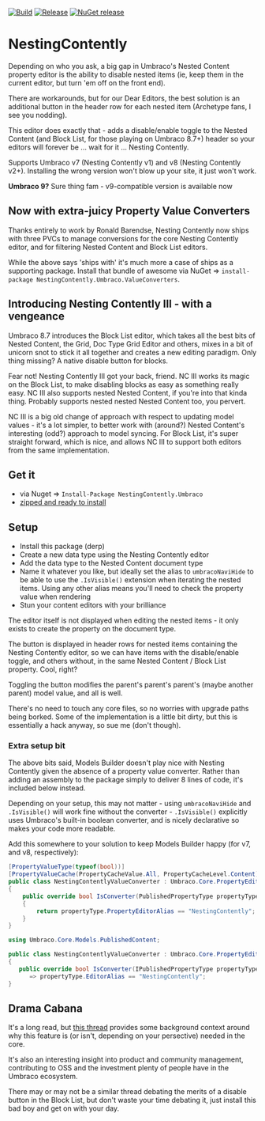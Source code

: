 [![Build](https://github.com/nathanwoulfe/NestingContently/actions/workflows/build.yml/badge.svg)](https://github.com/nathanwoulfe/NestingContently/actions/workflows/build.yml)
[![Release](https://github.com/nathanwoulfe/NestingContently/actions/workflows/release.yml/badge.svg)](https://github.com/nathanwoulfe/NestingContently/actions/workflows/release.yml)
[![NuGet release](https://img.shields.io/nuget/dt/NestingContently.Umbraco.svg)](https://www.nuget.org/packages/NestingContently.Umbraco)

# NestingContently

Depending on who you ask, a big gap in Umbraco's Nested Content property editor is the ability to disable nested items (ie, keep them in the current editor, but turn 'em off on the front end). 

There are workarounds, but for our Dear Editors, the best solution is an additional button in the header row for each nested item (Archetype fans, I see you nodding).

This editor does exactly that - adds a disable/enable toggle to the Nested Content (and Block List, for those playing on Umbraco 8.7+) header so your editors will forever be ... wait for it ... Nesting Contently.

Supports Umbraco v7 (Nesting Contently v1) and v8 (Nesting Contently v2+). Installing the wrong version won't blow up your site, it just won't work.

**Umbraco 9?** Sure thing fam - v9-compatible version is available now

## Now with extra-juicy Property Value Converters
Thanks entirely to work by Ronald Barendse, Nesting Contently now ships with three PVCs to manage conversions for the core Nesting Contently editor, and for filtering Nested Content and Block List editors.

While the above says 'ships with' it's much more a case of ships as a supporting package. Install that bundle of awesome via NuGet => `install-package NestingContently.Umbraco.ValueConverters`.

## Introducing Nesting Contently III - with a vengeance
Umbraco 8.7 introduces the Block List editor, which takes all the best bits of Nested Content, the Grid, Doc Type Grid Editor and others, mixes in a bit of unicorn snot to stick it all together and creates a new editing paradigm. Only thing missing? A native disable button for blocks.

Fear not! Nesting Contently III got your back, friend. NC III works its magic on the Block List, to make disabling blocks as easy as something really easy. NC III also supports nested Nested Content, if you're into that kinda thing. Probably supports nested nested Nested Content too, you pervert.

NC III is a big old change of approach with respect to updating model values - it's a lot simpler, to better work with (around?) Nested Content's interesting (odd?) approach to model syncing. For Block List, it's super straight forward, which is nice, and allows NC III to support both editors from the same implementation.

## Get it
 - via Nuget => `Install-Package NestingContently.Umbraco`
 - [zipped and ready to install](https://ci.appveyor.com/project/nathanwoulfe/nestingcontently/build/artifacts)

## Setup

 - Install this package (derp)
 - Create a new data type using the Nesting Contently editor
 - Add the data type to the Nested Content document type
 - Name it whatever you like, but ideally set the alias to `umbracoNaviHide` to be able to use the `.IsVisible()` extension when iterating the nested items. Using any other alias means you'll need to check the property value when rendering
 - Stun your content editors with your brilliance
 
The editor itself is not displayed when editing the nested items - it only exists to create the property on the document type. 

The button is displayed in header rows for nested items containing the Nesting Contently editor, so we can have items with the disable/enable toggle, and others without, in the same Nested Content / Block List property. Cool, right?

Toggling the button modifies the parent's parent's parent's (maybe another parent) model value, and all is well. 

There's no need to touch any core files, so no worries with upgrade paths being borked. Some of the implementation is a little bit dirty, but this is essentially a hack anyway, so sue me (don't though).

### Extra setup bit

The above bits said, Models Builder doesn't play nice with Nesting Contently given the absence of a property value converter. Rather than adding an assembly to the package simply to deliver 8 lines of code, it's included below instead. 

Depending on your setup, this may not matter - using `umbracoNaviHide` and `.IsVisible()` will work fine without the converter - `.IsVisible()` explicitly uses Umbraco's built-in boolean converter, and is nicely declarative so makes your code more readable.

Add this somewhere to your solution to keep Models Builder happy (for v7, and v8, respectively):

```csharp
[PropertyValueType(typeof(bool))]
[PropertyValueCache(PropertyCacheValue.All, PropertyCacheLevel.Content)]
public class NestingContentlyValueConverter : Umbraco.Core.PropertyEditors.ValueConverters.YesNoValueConverter
{
    public override bool IsConverter(PublishedPropertyType propertyType)
    {
        return propertyType.PropertyEditorAlias == "NestingContently";
    }
}    
```

```csharp
using Umbraco.Core.Models.PublishedContent;

public class NestingContentlyValueConverter : Umbraco.Core.PropertyEditors.ValueConverters.YesNoValueConverter
{
   public override bool IsConverter(IPublishedPropertyType propertyType)
      => propertyType.EditorAlias == "NestingContently";
}
```

## Drama Cabana

It's a long read, but [this thread](http://issues.umbraco.org/issue/U4-10422) provides some background context around why this feature is (or isn't, depending on your persective) needed in the core.

It's also an interesting insight into product and community management, contributing to OSS and the investment plenty of people have in the Umbraco ecosystem.

There may or may not be a similar thread debating the merits of a disable button in the Block List, but don't waste your time debating it, just install this bad boy and get on with your day.
